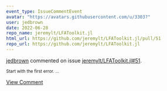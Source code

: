 ```yaml
---
event_type: IssueCommentEvent
avatar: "https://avatars.githubusercontent.com/u/3303?"
user: jedbrown
date: 2022-06-28
repo_name: jeremylt/LFAToolkit.jl
html_url: https://github.com/jeremylt/LFAToolkit.jl/pull/51
repo_url: https://github.com/jeremylt/LFAToolkit.jl
---
```


<a href='https://github.com/jedbrown' target='_blank'>jedbrown</a> commented on issue <a href='https://github.com/jeremylt/LFAToolkit.jl/pull/51' target='_blank'>jeremylt/LFAToolkit.jl#51</a>.

<small>Start with the first error....</small>

<a href='https://github.com/jeremylt/LFAToolkit.jl/pull/51' target='_blank'>View Comment</a>